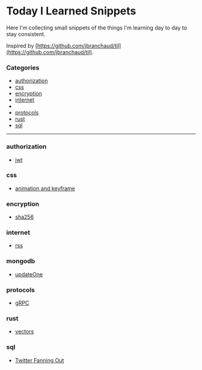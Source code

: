# Today I Learned Snippets

Here I'm collecting small snippets of the things I'm learning day to day to stay consistent.

Inspired by [https://github.com/jbranchaud/til](https://github.com/jbranchaud/til).

### Categories

- [authorization](#authorization)
- [css](#css)
- [encryption](#encryption)
- [internet](#internet)
- [](#mongodb)
- [protocols](#protocols)
- [rust](#rust)
- [sql](#sql)

---

### authorization

- [jwt](/authorization/jwt.md)

### css

- [animation and keyframe](/css/keyframes.md)

### encryption

- [sha256](/encryption/sha256.md)

### internet

- [rss](/internet/rss.md)

### mongodb

- [updateOne](/mongodb/updateOne.md)

### protocols

- [gRPC](/protocols/grpc.md)

### rust

- [vectors](/rust/)

### sql

- [Twitter Fanning Out](/sql/twitter-fanning-out.md)
